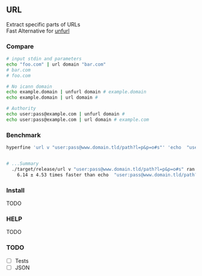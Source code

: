 ## URL
Extract specific parts of URLs  
Fast Alternative for [unfurl](https://github.com/tomnomnom/unfurl)

### Compare
```bash
# input stdin and parameters
echo "foo.com" | url domain "bar.com" 
# bar.com
# foo.com

# No icann domain
echo example.domain | unfurl domain # example.domain
echo example.domain | url domain # 

# Authority
echo user:pass@example.com | unfurl domain #
echo user:pass@example.com | url domain # example.com
```

### Benchmark
```bash
hyperfine 'url v "user:pass@www.domain.tld/path?l=p&p=o#s"' 'echo  "user:pass@www.domain.tld/path?l=p&p=o#s" | unfurl values'


# ...Summary
  ./target/release/url v "user:pass@www.domain.tld/path?l=p&p=o#s" ran
    6.14 ± 4.53 times faster than echo  "user:pass@www.domain.tld/path?l=p&p=o#s" | unfurl values

```

### Install
TODO

### HELP
TODO

### TODO
-[ ] Tests  
-[ ] JSON  
